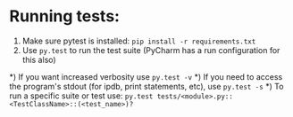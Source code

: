 # Running tests:

1) Make sure pytest is installed: `pip install -r requirements.txt`
2) Use `py.test` to run the test suite (PyCharm has a run configuration for this also)

*) If you want increased verbosity use `py.test -v`
*) If you need to access the program's stdout (for ipdb, print statements, etc), use `py.test -s`
*) To run a specific suite or test use: `py.test tests/<module>.py::<TestClassName>::(<test_name>)?`
